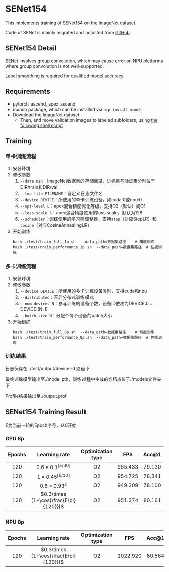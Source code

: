 # SENet154

This implements training of SENet154 on the ImageNet dataset. 

Code of SENet is mainly migrated and adjusted from [GitHub](https://github.com/Cadene/pretrained-models.pytorch#senet).

## SENet154 Detail 

SENet involves group convolution, which may cause error on NPU platforms where group convolution is not well-supported.

Label smoothing is required for qualified model accuracy.

## Requirements
- pytorch_ascend, apex_ascend
- munch package, which can be installed via `pip install munch`
- Download the ImageNet dataset 
    - Then, and move validation images to labeled subfolders, using [the following shell script](https://raw.githubusercontent.com/soumith/imagenetloader.torch/master/valprep.sh)

## Training

### 单卡训练流程
1. 安装环境
2. 修改参数
    1. `--data DIR`：ImageNet数据集的存储目录，训练集与验证集分别位于DIR/train和DIR/val
    1. `--log-file FILENAME`：自定义日志文件名
    2. `--device DEVICE`：所使用的单卡训练设备，如cuda:0或npu:0
    3. `--opt-level L`：apex混合精度优化等级，支持O2（默认）或O1
    4. `--loss-scale S`：apex混合精度使用的loss scale，默认为128
    5. `--scheduler`：训练使用的学习率调整器，支持`step`（对应StepLR）和`cosine`（对应CosineAnnealingLR）
3. 开始训练
    ```
   bash ./test/train_full_1p.sh  --data_path=数据集路径    # 精度训练
   bash ./test/train_performance_1p.sh  --data_path=数据集路径  # 性能训练
   ```

### 多卡训练流程
1. 安装环境
2. 修改参数
    1. `--device DEVICE`：所使用的多卡训练设备类别，支持cuda和npu
    2. `--distributed`：开启分布式训练模式
    3. `--num-devices N`：参与训练的设备个数，设备ID依次为DEVICE:0 ... DEVICE:(N-1)
    4. `--batch-size N`：分配个每个设备的batch大小
3. 开始训练
   ```
   bash ./test/train_full_8p.sh  --data_path=数据集路径    # 精度训练
   bash ./test/train_performance_8p.sh  --data_path=数据集路径  # 性能训练
   ```

### 训练结果
日志保存在 ./test/output/device-id 路径下

最终训练模型输出至./model.pth，训练过程中生成的存档点位于./models文件夹下

Profile结果输出至./output.prof

## SENet154 Training Result
$E$为当前一轮的Epoch序号，从0开始

### GPU 8p
|Epochs|Learning rate                         |Optimization type|FPS    |Acc@1 |Acc@5 |
|:----:|:------------------------------------:|:---------------:|:-----:|:----:|:----:|
|120   |$0.6\times 0.1^{\lfloor E/30 \rfloor}$|O2               |955.433|79.130|94.058|
|120   |$1\times 0.45^{\lfloor E/10 \rfloor}$ |O2               |954.725|78.341|93.945|
|120   |$0.6\times 0.93^{E}$                  |O2               |949.309|78.100|94.010|
|120   |$0.3\times (1+\cos{\frac{E\pi}{120}})$|O2               |951.374|80.161|94.879|

### NPU 8p
|Epochs|Learning rate                         |Optimization type|FPS     |Acc@1 |Acc@5 |
|:----:|:------------------------------------:|:---------------:|:------:|:----:|:----:|
|120   |$0.3\times (1+\cos{\frac{E\pi}{120}})$|O2               |1022.920|80.564|94.428|
